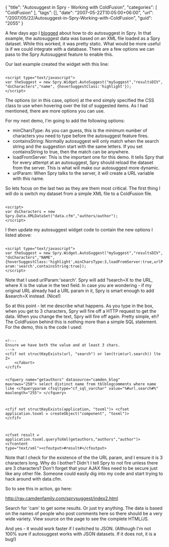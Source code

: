 {
	"title": "Autosuggest in Spry - Working with ColdFusion",
	"categories": [
		"ColdFusion"
	],
	"tags": [],
	"date": "2007-05-22T10:05:00+06:00",
	"url": "/2007/05/22/Autosuggest-in-Spry-Working-with-ColdFusion",
	"guid": "2055"
}

A few days ago I <a href="http://ray.camdenfamily.com/index.cfm/2007/5/18/Autosuggest-in-Spry">blogged</a> about how to do autosuggest in Spry. In that example, the autosuggest data was based on an XML file loaded as a Spry dataset. While this worked, it was pretty static. What would be more useful is if we could integrate with a database. There are a few options we can pass to the Spry Autosuggest feature to enable this.
<!--more-->
Our last example created the widget with this line:

<code>
&lt;script type="text/javascript"&gt;
var theSuggest = new Spry.Widget.AutoSuggest("mySuggest","resultsDIV", "dsCharacters","name", {hoverSuggestClass:'highlight'});
&lt;/script&gt;
</code>

The options (or in this case, option) at the end simply specified the CSS class to use when hovering over the list of suggested items. As I had mentioned, there are more options you can use. 

For my next demo, I'm going to add the following options:

<ul>
<li>minCharsType: As you can guess, this is the minimum number of characters you need to type before the autosuggest feature fires.
<li>containsString: Normally autosuggest will only match when the search string and the suggestion start with the same letters. If you set containsString to true, then the match can be anywhere. 
<li>loadFromServer: This is the important one for this demo. It tells Spry that for every attempt at an autosuggest, Spry should reload the dataset from the server. This is what will make our autosuggest more dynamic.
<li>urlParam: When Spry talks to the server, it will create a URL variable with this name.
</ul>

So lets focus on the last two as they are them most critical. The first thing I will do is switch my dataset from a simple XML file to a ColdFusion file.

<code>
&lt;script&gt;
var dsCharacters = new Spry.Data.XMLDataSet("data.cfm","authors/author");
&lt;/script&gt;
</code>

I then update my autosuggest widget code to contain the new options I listed above:

<code>
&lt;script type="text/javascript"&gt;
var theSuggest = new Spry.Widget.AutoSuggest("mySuggest","resultsDIV", "dsCharacters","NAME", 
{hoverSuggestClass:'highlight',minCharsType:3,loadFromServer:true,urlParam:'search',containsString:true});
&lt;/script&gt;
</code>

Note that I used urlParam:'search'. Spry will add ?search=X to the URL, where X is the value in the text field. In case you are wondering - if my original URL already had a URL param in it, Spry is smart enough to add &search=X instead. (Nice!) 

So at this point - let me describe what happens. As you type in the box, when you get to 3 characters, Spry will fire off a HTTP request to get the data. When you change the text, Spry will fire off again. Pretty simple, eh? The ColdFusion behind this is nothing more than a simple SQL statement. For the demo, this is the code I used:

<code>
&lt;!---
Ensure we have both the value and at least 3 chars.
---&gt;
&lt;cfif not structKeyExists(url, "search") or len(trim(url.search)) lte 2&gt;
	&lt;cfabort&gt;
&lt;/cfif&gt;

&lt;cfquery name="getauthors" datasource="camden_blog" maxrows="250"&gt;
select	distinct name
from	tblblogcomments
where	name like &lt;cfqueryparam cfsqltype="cf_sql_varchar" value="%#url.search#%" maxlength="255"&gt;
&lt;/cfquery&gt;

&lt;cfif not structKeyExists(application, "toxml")&gt;
	&lt;cfset application.toxml = createObject("component", "toxml")&gt;
&lt;/cfif&gt;

&lt;cfset result = application.toxml.queryToXml(getauthors,"authors","author")&gt;
&lt;cfcontent type="text/xml"&gt;&lt;cfoutput&gt;#result#&lt;/cfoutput&gt;
</code>

Note that I check for the existence of the the URL param, and I ensure it is 3 characters long. Why do I bother? Didn't I tell Spry to not fire unless there are 3 characters? Don't forget that your AJAX files need to be secure just like any other file. Someone could easily dig into my code and start trying to hack around with data.cfm.

So to see this in action, go here:

<a href="http://ray.camdenfamily.com/sprysuggest/index2.html">http://ray.camdenfamily.com/sprysuggest/index2.html</a>

Search for 'cam' to get some results. Or just try anything. The data is based on the names of people who post comments here so there should be a very wide variety. View source on the page to see the complete HTML/JS.

And yes - it would work faster if I switched to JSON. (Although I'm not 100% sure if autosuggest works with JSON datasets. If it does not, it is a bug!)